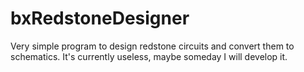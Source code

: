 # bxRedstoneDesigner
Very simple program to design redstone circuits and convert them to schematics. It's currently useless, maybe someday I will develop it.
